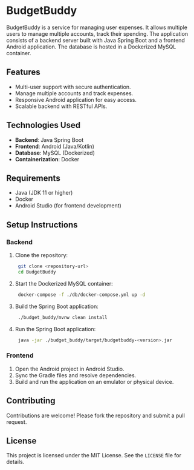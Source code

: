 # BudgetBuddy

BudgetBuddy is a service for managing user expenses. It allows multiple users to manage multiple accounts, track their spending. 
The application consists of a backend server built with Java Spring Boot and a frontend Android application. 
The database is hosted in a Dockerized MySQL container.

## Features
- Multi-user support with secure authentication.
- Manage multiple accounts and track expenses.
- Responsive Android application for easy access.
- Scalable backend with RESTful APIs.

## Technologies Used
- **Backend**: Java Spring Boot
- **Frontend**: Android (Java/Kotlin)
- **Database**: MySQL (Dockerized)
- **Containerization**: Docker

## Requirements
- Java (JDK 11 or higher)
- Docker
- Android Studio (for frontend development)

## Setup Instructions

### Backend
1. Clone the repository:
   ```bash
    git clone <repository-url>
    cd BudgetBuddy
   ```

2. Start the Dockerized MySQL container:
   ```bash
    docker-compose -f ./db/docker-compose.yml up -d
   ```

3. Build the Spring Boot application:
   ```bash
    ./budget_buddy/mvnw clean install
   ```

4. Run the Spring Boot application:
   ```bash
    java -jar ./budget_buddy/target/budgetbuddy-<version>.jar
   ```

### Frontend
1. Open the Android project in Android Studio.
2. Sync the Gradle files and resolve dependencies.
3. Build and run the application on an emulator or physical device.

## Contributing
Contributions are welcome! Please fork the repository and submit a pull request.

## License
This project is licensed under the MIT License. See the `LICENSE` file for details.
